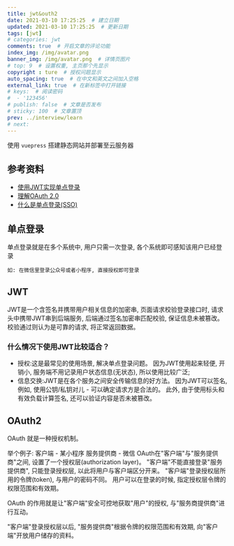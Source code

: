 ```yaml
---
title: jwt&outh2
date: 2021-03-10 17:25:25  # 建立日期
updated: 2021-03-10 17:25:25  # 更新日期
tags: [jwt]
# categories: jwt
comments: true  # 开启文章的评论功能
index_img: /img/avatar.png
banner_img: /img/avatar.png  # 详情页图片
# top: 9  # 设置权重, 主页那个先显示
copyright : ture  # 授权问题显示
auto_spacing: true  # 在中文和英文之间加入空格
external_link: true  # 在新标签中打开链接
# keys:  # 阅读密码
#  - '123456'
# publish: false  # 文章是否发布
# sticky: 100  # 文章置顶
prev: ../interview/learn
# next:
---
```


使用 `vuepress` 搭建静态网站并部署至云服务器
<!-- more -->

## 参考资料
- [使用JWT实现单点登录](https://blog.csdn.net/weixin_42873937/article/details/82460997)
- [理解OAuth 2.0](https://www.ruanyifeng.com/blog/2014/05/oauth_2_0.html)
- [什么是单点登录(SSO)](https://mp.weixin.qq.com/s/drPVkRbCsDIlX6Ls2pDmqA)

## 单点登录

单点登录就是在多个系统中, 用户只需一次登录, 各个系统即可感知该用户已经登录

`如: 在微信里登录公众号或者小程序, 直接授权即可登录`

## JWT
JWT是一个含签名并携带用户相关信息的加密串, 页面请求校验登录接口时, 请求头中携带JWT串到后端服务, 后端通过签名加密串匹配校验, 保证信息未被篡改。 校验通过则认为是可靠的请求, 将正常返回数据。 
### 什么情况下使用JWT比较适合？
- 授权:这是最常见的使用场景, 解决单点登录问题。 因为JWT使用起来轻便, 开销小, 服务端不用记录用户状态信息(无状态), 所以使用比较广泛;
- 信息交换:JWT是在各个服务之间安全传输信息的好方法。 因为JWT可以签名, 例如, 使用公钥/私钥对儿 - 可以确定请求方是合法的。 此外, 由于使用标头和有效负载计算签名, 还可以验证内容是否未被篡改。 


## OAuth2
OAuth 就是一种授权机制。 

举个例子:
客户端 - 某小程序 服务提供商 - 微信 
OAuth在"客户端"与"服务提供商"之间, 设置了一个授权层(authorization layer)。 "客户端"不能直接登录"服务提供商", 只能登录授权层, 以此将用户与客户端区分开来。 "客户端"登录授权层所用的令牌(token), 与用户的密码不同。 用户可以在登录的时候, 指定授权层令牌的权限范围和有效期。 

OAuth 的作用就是让"客户端"安全可控地获取"用户"的授权, 与"服务商提供商"进行互动。 

"客户端"登录授权层以后, "服务提供商"根据令牌的权限范围和有效期, 向"客户端"开放用户储存的资料。 

